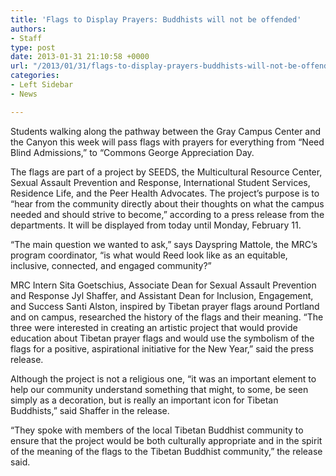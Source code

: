 ```yaml
---
title: 'Flags to Display Prayers: Buddhists will not be offended'
authors:
- Staff
type: post
date: 2013-01-31 21:10:58 +0000
url: "/2013/01/31/flags-to-display-prayers-buddhists-will-not-be-offended/"
categories:
- Left Sidebar
- News

---
```

Students walking along the pathway between the Gray Campus Center and the Canyon this week will pass flags with prayers for everything from “Need Blind Admissions,” to “Commons George Appreciation Day.

The flags are part of a project by SEEDS, the Multicultural Resource Center, Sexual Assault Prevention and Response, International Student Services, Residence Life, and the Peer Health Advocates. The project&#8217;s purpose is to “hear from the community directly about their thoughts on what the campus needed and should strive to become,” according to a press release from the departments. It will be displayed from today until Monday, February 11.

“The main question we wanted to ask,” says Dayspring Mattole, the MRC&#8217;s program coordinator, “is what would Reed look like as an equitable, inclusive, connected, and engaged community?”

MRC Intern Sita Goetschius, Associate Dean for Sexual Assault Prevention and Response Jyl Shaffer, and Assistant Dean for Inclusion, Engagement, and Success Santi Alston, inspired by Tibetan prayer flags around Portland and on campus, researched the history of the flags and their meaning. “The three were interested in creating an artistic project that would provide education about Tibetan prayer flags and would use the symbolism of the flags for a positive, aspirational initiative for the New Year,” said the press release.

Although the project is not a religious one, “it was an important element to help our community understand something that might, to some, be seen simply as a decoration, but is really an important icon for Tibetan Buddhists,” said Shaffer in the release.

“They spoke with members of the local Tibetan Buddhist community to ensure that the project would be both culturally appropriate and in the spirit of the meaning of the flags to the Tibetan Buddhist community,” the release said.